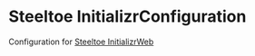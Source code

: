 # Steeltoe InitializrConfiguration
Configuration for [Steeltoe InitializrWeb](https://github.com/SteeltoeOSS/InitializrWeb)
